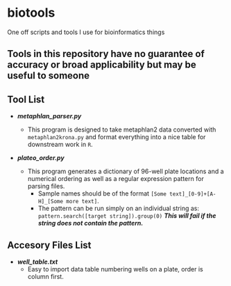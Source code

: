 # biotools
One off scripts and tools I use for bioinformatics things

## Tools in this repository have no guarantee of accuracy or broad applicability but may be useful to someone

## Tool List

* ***metaphlan_parser.py***
  * This program is designed to take metaphlan2 data converted with `metaphlan2krona.py` and format everything into a nice table for downstream work in `R`.
  
* ***plateo_order.py***
  * This program generates a dictionary of 96-well plate locations and a numerical ordering as well as a regular expression pattern for parsing files.
    * Sample names should be of the format `[Some text]_[0-9]+[A-H]_[Some more text]`.
    * The pattern can be run simply on an individual string as: `pattern.search([target string]).group(0)` ***This will fail if the string does not contain the pattern.***


## Accesory Files List

* ***well_table.txt***
  * Easy to import data table numbering wells on a plate, order is column first.
